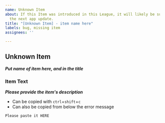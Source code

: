 ```yaml
---
name: Unknown Item
about: If this Item was introduced in this League, it will likely be supported in
  the next app update.
title: "[Unknown Item] - item name here"
labels: bug, missing item
assignees: ''

---
```


## Unknown Item
***Put name of item here, and in the title***

### Item Text
***Please provide the item's description***
- Can be copied with `ctrl`+`shift`+`c`
- Can also be copied from below the error message

```
Please paste it HERE

```
